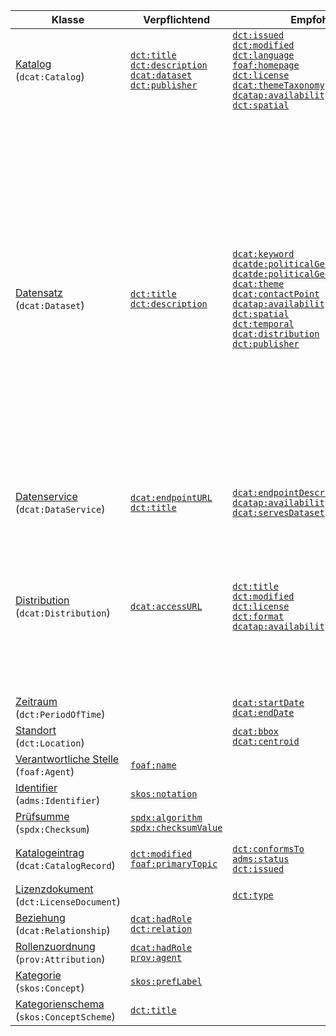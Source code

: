| Klasse | Verpflichtend | Empfohlen | Optional |
| ------ | ------------- | --------- | -------- |
| [Katalog](#klasse-katalog)<br>(`dcat:Catalog`) |[`dct:title`](#katalog-titel)<br>[`dct:description`](#katalog-beschreibung)<br>[`dcat:dataset`](#katalog-datensatz)<br>[`dct:publisher`](#katalog-herausgeber)<br> | [`dct:issued`](#katalog-veroffentlichungsdatum)<br>[`dct:modified`](#katalog-aktualisierungsdatum)<br>[`dct:language`](#katalog-sprache)<br>[`foaf:homepage`](#katalog-homepage)<br>[`dct:license`](#katalog-lizenz)<br>[`dcat:themeTaxonomy`](#katalog-kategorienschema)<br>[`dcatap:availability`](#katalog-verfugbarkeit)<br>[`dct:spatial`](#katalog-raumliche-abdeckung)<br> | [`dct:rights`](#katalog-nutzungsbestimmungen)<br>[`dcat:catalog`](#katalog-katalog)<br>[`dcat:service`](#katalog-datenservice)<br>[`dct:hasPart`](#katalog-hat-teilkatalog)<br>[`dct:isPartOf`](#katalog-ist-teilkatalog)<br>[`dcat:record`](#katalog-katalogeintrag)<br>[`dct:creator`](#katalog-autor)<br> |
| [Datensatz](#klasse-datensatz)<br>(`dcat:Dataset`) |[`dct:title`](#datensatz-titel)<br>[`dct:description`](#datensatz-beschreibung)<br> | [`dcat:keyword`](#datensatz-schlagwort)<br>[`dcatde:politicalGeocodingLevelURI`](#datensatz-ebene-geopolitischen-abdeckung)<br>[`dcatde:politicalGeocodingURI`](#datensatz-geopolitischen-abdeckung)<br>[`dcat:theme`](#datensatz-kategorie)<br>[`dcat:contactPoint`](#datensatz-kontakt)<br>[`dcatap:availability`](#datensatz-verfugbarkeit)<br>[`dct:spatial`](#datensatz-raumliche-abdeckung)<br>[`dct:temporal`](#datensatz-zeitliche-abdeckung)<br>[`dcat:distribution`](#datensatz-distribution)<br>[`dct:publisher`](#datensatz-herausgeber)<br> | [`dcatde:contributorID`](#datensatz-datenbereitsteller-id)<br>[`dcatde:geocodingDescription`](#datensatz-beschreibung-abdeckung)<br>[`dct:identifier`](#datensatz-id)<br>[`adms:identifier`](#datensatz-andere-id)<br>[`dct:issued`](#datensatz-veroffentlichungsdatum)<br>[`dct:modified`](#datensatz-aktualisierungsdatum)<br>[`dcat:version`](#datensatz-versionsbezeichnung)<br>[`owl:versionInfo`](#datensatz-versionsbezeichnung-deprecated)<br>[`adms:versionNotes`](#datensatz-versionserlauterung)<br>[`dcatap:applicableLegislation`](#datensatz-rechtsgrundlage)<br>[`dcatde:legalBasis`](#datensatz-rechtsgrundlage-zugangseroffnung)<br>[`dct:relation`](#datensatz-verwandte-ressource)<br>[`dcat:landingPage`](#datensatz-ursprungliche-webseite)<br>[`foaf:page`](#datensatz-dokumentation)<br>[`dct:language`](#datensatz-sprache)<br>[`dct:conformsTo`](#datensatz-konform-zu-standard)<br>[`dct:accessRights`](#datensatz-grad-zuganglichkeit)<br>[`dct:provenance`](#datensatz-provenienz)<br>[`dct:accrualPeriodicity`](#datensatz-aktualisierungsfrequenz)<br>[`dcatde:qualityProcessURI`](#datensatz-qualitatssicherungsprozess)<br>[`dct:type`](#datensatz-typ)<br>[`prov:wasGeneratedBy`](#datensatz-wurde-erzeugt-von)<br>[`dcat:spatialResolutionInMeters`](#datensatz-raumliche-auflosung-in-meter)<br>[`dcat:temporalResolution`](#datensatz-zeitliche-auflosung)<br>[`prov:qualifiedAttribution`](#datensatz-rollenzuordnung)<br>[`dcat:qualifiedRelation`](#datensatz-qualifizierte-beziehung)<br>[`dct:isReferencedBy`](#datensatz-wird-referenziert)<br>[`dct:references`](#datensatz-referenziert)<br>[`dct:source`](#datensatz-quelle)<br>[`dcat:hasVersion`](#datensatz-weitere-version)<br>[`dct:hasVersion`](#datensatz-weitere-version-deprecated)<br>[`dct:isVersionOf`](#datensatz-ist-version)<br>[`adms:sample`](#datensatz-beispieldistribution)<br>[`dct:creator`](#datensatz-autor)<br>[`dct:contributor`](#datensatz-bearbeiter)<br>[`dcatde:originator`](#datensatz-urheber)<br>[`dcatde:maintainer`](#datensatz-verwalter)<br> |
| [Datenservice](#klasse-datenservice)<br>(`dcat:DataService`) |[`dcat:endpointURL`](#datenservice-url-endpunkt)<br>[`dct:title`](#datenservice-titel)<br> | [`dcat:endpointDescription`](#datenservice-beschreibung-endpunkt)<br>[`dcatap:availability`](#datenservice-verfugbarkeit)<br>[`dcat:servesDataset`](#datenservice-liefert-datensatz-aus)<br> | [`dct:description`](#datenservice-beschreibung)<br>[`dct:license`](#datenservice-lizenz)<br>[`dct:accessRights`](#datenservice-grad-zuganglichkeit)<br> |
| [Distribution](#klasse-distribution)<br>(`dcat:Distribution`) |[`dcat:accessURL`](#distribution-zugangs-url)<br> | [`dct:title`](#distribution-titel)<br>[`dct:modified`](#distribution-aktualisierungsdatum)<br>[`dct:license`](#distribution-lizenz)<br>[`dct:format`](#distribution-format)<br>[`dcatap:availability`](#distribution-verfugbarkeit)<br> | [`dcatde:licenseAttributionByText`](#distribution-namensnennungstext-by-clauses)<br>[`dct:description`](#distribution-beschreibung)<br>[`dcat:byteSize`](#distribution-grosse-in-bytes)<br>[`dct:issued`](#distribution-veroffentlichungsdatum)<br>[`dcat:downloadURL`](#distribution-download-url)<br>[`dct:language`](#distribution-sprache)<br>[`foaf:page`](#distribution-dokumentation)<br>[`dct:rights`](#distribution-grad-zuganglichkeit)<br>[`dct:conformsTo`](#distribution-konform-zu-standard)<br>[`dcat:mediaType`](#distribution-medientyp)<br>[`dcat:compressFormat`](#distribution-kompressionsformat)<br>[`dcat:packageFormat`](#distribution-paketformat)<br>[`odrl:hasPolicy`](#distribution-regelwerk)<br>[`adms:status`](#distribution-status)<br>[`dcat:spatialResolutionInMeters`](#distribution-raumliche-auflosung-in-meter)<br>[`dcat:accessService`](#distribution-ausliefernder-datenservice)<br>[`spdx:checksum`](#distribution-prufsumme)<br> |
| [Zeitraum](#klasse-zeitraum)<br>(`dct:PeriodOfTime`) | | [`dcat:startDate`](#zeitraum-startzeitpunkt)<br>[`dcat:endDate`](#zeitraum-endzeitpunkt)<br> | [`time:hasBeginning`](#zeitraum-anfang)<br>[`time:hasEnd`](#zeitraum-ende)<br> |
| [Standort](#klasse-standort)<br>(`dct:Location`) | | [`dcat:bbox`](#standort-bounding-box)<br>[`dcat:centroid`](#standort-geografischer-mittelpunkt)<br> | [`locn:geometry`](#standort-geometrie)<br> |
| [Verantwortliche Stelle](#klasse-verantwortliche-stelle)<br>(`foaf:Agent`) |[`foaf:name`](#verantwortliche-stelle-name)<br> |  | [`dct:type`](#verantwortliche-stelle-typ)<br> |
| [Identifier](#klasse-identifier)<br>(`adms:Identifier`) |[`skos:notation`](#identifier-notation)<br> |  |  |
| [Prüfsumme](#klasse-prufsumme)<br>(`spdx:Checksum`) |[`spdx:algorithm`](#prufsumme-algorithmus)<br>[`spdx:checksumValue`](#prufsumme-prufsummenwert)<br> |  |  |
| [Katalogeintrag](#klasse-katalogeintrag)<br>(`dcat:CatalogRecord`) |[`dct:modified`](#katalogeintrag-aktualisierungsdatum)<br>[`foaf:primaryTopic`](#katalogeintrag-katalogeintrag)<br> | [`dct:conformsTo`](#katalogeintrag-konform-zu)<br>[`adms:status`](#katalogeintrag-anderungstyp)<br>[`dct:issued`](#katalogeintrag-veroffentlichungsdatum)<br> | [`dct:title`](#katalogeintrag-titel)<br>[`dct:description`](#katalogeintrag-beschreibung)<br>[`dct:language`](#katalogeintrag-sprache)<br>[`dct:source`](#katalogeintrag-original-metadaten-der-ressource)<br> |
| [Lizenzdokument](#klasse-lizenzdokument)<br>(`dct:LicenseDocument`) | | [`dct:type`](#lizenzdokument-lizenztyp)<br> |  |
| [Beziehung](#klasse-beziehung)<br>(`dcat:Relationship`) |[`dcat:hadRole`](#beziehung-rolle)<br>[`dct:relation`](#beziehung-beziehung)<br> |  |  |
| [Rollenzuordnung](#klasse-rollenzuordnung)<br>(`prov:Attribution`) |[`dcat:hadRole`](#rollenzuordnung-rolle)<br>[`prov:agent`](#rollenzuordnung-agent)<br> |  |  |
| [Kategorie](#klasse-kategorie)<br>(`skos:Concept`) |[`skos:prefLabel`](#kategorie-bezeichnung)<br> |  |  |
| [Kategorienschema](#klasse-kategorienschema)<br>(`skos:ConceptScheme`) |[`dct:title`](#kategorienschema-bezeichnung)<br> |  |  |
